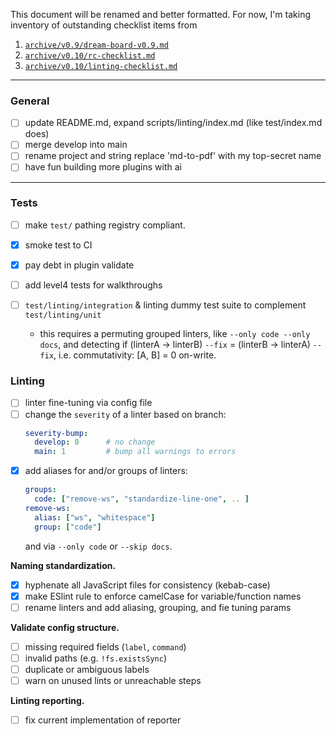 <!-- lint-skip-index -->

This document will be renamed and better formatted.  For now, I'm taking inventory of outstanding checklist items from

1. [`archive/v0.9/dream-board-v0.9.md`](archive/v0.9/dream-board-v0.9.md)
2. [`archive/v0.10/rc-checklist.md`](archive/v0.10/rc-checklist.md)
3. [`archive/v0.10/linting-checklist.md`](archive/v0.10/linting-checklist.md)

---

### General

- [ ] update README.md, expand scripts/linting/index.md (like test/index.md does)
- [ ] merge develop into main
- [ ] rename project and string replace 'md-to-pdf' with my top-secret name
- [ ] have fun building more plugins with ai

---

### Tests

- [ ] make `test/` pathing registry compliant.
- [x] smoke test to CI
- [x] pay debt in plugin validate
- [ ] add level4 tests for walkthroughs

- [ ] `test/linting/integration` & linting dummy test suite to complement `test/linting/unit`
  - this requires a permuting grouped linters, like `--only code --only docs`, and detecting
    if (linterA -> linterB) `--fix` = (linterB -> linterA) `--fix`,
    i.e. commutativity: [A, B] = 0 on-write.

### Linting

- [ ] linter fine-tuning via config file
- [ ] change the `severity` of a linter based on branch:
    ```yaml
    severity-bump:
      develop: 0      # no change
      main: 1         # bump all warnings to errors
    ```
- [x] add aliases for and/or groups of linters:
    ```yaml
    groups:
      code: ["remove-ws", "standardize-line-one", .. ]
    remove-ws:
      alias: ["ws", "whitespace"]
      group: ["code"]
    ```
    and via `--only code` or `--skip docs`.

**Naming standardization.**
- [x] hyphenate all JavaScript files for consistency (kebab-case)
- [x] make ESlint rule to enforce camelCase for variable/function names
- [ ] rename linters and add aliasing, grouping, and fie tuning params

**Validate config structure.**
- [ ] missing required fields (`label`, `command`)
- [ ] invalid paths (e.g. `!fs.existsSync`)
- [ ] duplicate or ambiguous labels
- [ ] warn on unused lints or unreachable steps

**Linting reporting.**
- [ ] fix current implementation of reporter


